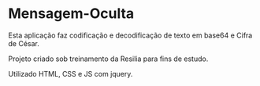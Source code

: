 # Mensagem-Oculta
Esta aplicação faz codificação e decodificação de texto em base64 e Cifra de César.

Projeto criado sob treinamento da Resilia para fins de estudo.

Utilizado HTML, CSS e JS com jquery.
